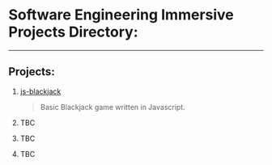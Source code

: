 # Software Engineering Immersive Projects Directory:

---

## Projects:

1. [js-blackjack](https://kr222.github.io/sei-projects/tree/main/js-blackjack)

   > Basic Blackjack game written in Javascript.

2. TBC

3. TBC

4. TBC
